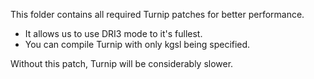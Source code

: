 This folder contains all required Turnip patches for better performance.

- It allows us to use DRI3 mode to it's fullest.
- You can compile Turnip with only kgsl being specified.

Without this patch, Turnip will be considerably slower.
